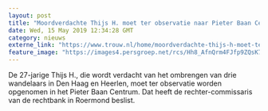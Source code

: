 ```yaml
---
layout: post
title: "Moordverdachte Thijs H. moet ter observatie naar Pieter Baan Centrum"
date: Wed, 15 May 2019 12:34:28 GMT
category: nieuws
externe_link: "https://www.trouw.nl/home/moordverdachte-thijs-h-moet-ter-observatie-naar-pieter-baan-centrum-~af215982/"
feature_image: "https://images4.persgroep.net/rcs/Hh8_AfnQrm4FJfp9ZQsK7ljXyXY/diocontent/147975752/_focus/0.33/0.58/_fill/230/230?appId=e9b4e2a1869038ffcaf318a6d1463b0b&quality=0.9&format=jpeg"
---
```


De 27-jarige Thijs H., die wordt verdacht van het ombrengen van drie wandelaars in Den Haag en Heerlen, moet ter observatie worden opgenomen in het Pieter Baan Centrum. Dat heeft de rechter-commissaris van de rechtbank in Roermond beslist.
